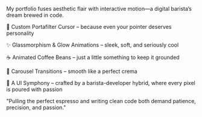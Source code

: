 My portfolio fuses aesthetic flair with interactive motion—a digital barista’s dream brewed in code.

🎯 Custom Portafilter Cursor – because even your pointer deserves personality

✨ Glassmorphism & Glow Animations – sleek, soft, and seriously cool

☕ Animated Coffee Beans – just a little something to keep it grounded

🔄 Carousel Transitions – smooth like a perfect crema

🎼 A UI Symphony – crafted by a barista-developer hybrid, where every pixel is poured with passion

"Pulling the perfect espresso and writing clean code both demand patience, precision, and passion."
